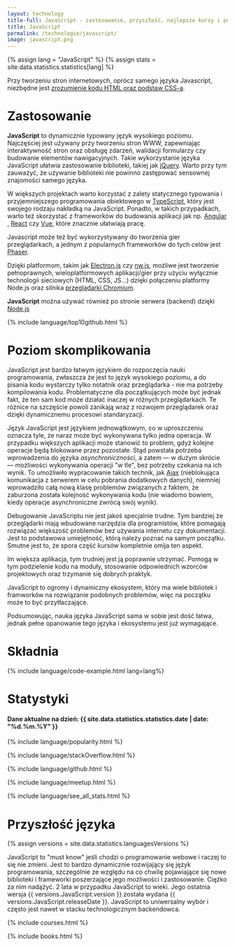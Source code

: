 ```yaml
---
layout: technology
title-full: JavaScript - zastosowanie, przyszłość, najlepsze kursy i polecane książki
title: JavaScript
permalink: /technologie/javascript/
image: javascript.png
---
```


{% assign lang = "JavaScript" %}
{% assign stats = site.data.statistics.statistics[lang] %}

Przy tworzeniu stron internetowych, oprócz samego języka Javascript, niezbędne
jest [zrozumienie kodu HTML oraz podstaw CSS-a](/technologie/html&css).

# Zastosowanie

**JavaScript** to dynamicznie typowany język wysokiego poziomu. Najczęściej jest używany przy tworzeniu stron WWW,
zapewniając interaktywność stron oraz obsługę zdarzeń, walidacji formularzy czy budowanie elementów nawigacyjnych. Takie
wykorzystanie języka JavaScript ułatwia zastosowanie biblioteki, takiej jak [jQuery](https://jquery.com/). Warto przy
tym zauważyć, że używanie biblioteki nie powinno zastępować sensownej znajomości samego języka.

W większych projektach warto korzystać z zalety statycznego typowania i przyjemniejszego programowania obiektowego
w [TypeScript](/technologie/typescript), który jest swojego rodzaju nakładką na JavaScript. Ponadto, w takich
przypadkach, warto też skorzystać z frameworków do budowania aplikacji jak np. [Angular](/technologie/angular)
, [React](/technologie/react) czy [Vue](/technologie/vue), które znacznie ułatwiają pracę.

Javascript może też być wykorzystywany do tworzenia gier przeglądarkach, a jednym z popularnych frameworków do tych
celów jest [Phaser](/technolgoie/phaser).

Dzięki platformom, takim jak [Electron.js](https://electron.atom.io/) czy [nw.js](https://nwjs.io/), możliwe jest
tworzenie pełnoprawnych, wieloplatformowych aplikacji/gier przy użyciu wyłącznie technologii sieciowych (HTML, CSS,
JS...) dzięki połączeniu platformy Node.js oraz silnika [przeglądarki Chromium](https://www.chromium.org/).

**JavaScript** można używać również po stronie serwera (backend) dzięki [Node.js](/technologie/node.js)

{% include language/top10github.html %}

# Poziom skomplikowania

JavaScript jest bardzo łatwym językiem do rozpoczęcia nauki programowania, zwłaszcza że jest to język wysokiego poziomu,
a do pisania kodu wystarczy tylko notatnik oraz przeglądarka - nie ma potrzeby kompilowania kodu. Problematyczne dla
początkujących może być jednak fakt, że ten sam kod może działać inaczej w różnych przeglądarkach. Te różnice na
szczęście powoli zanikają wraz z rozwojem przeglądarek oraz dzięki dynamicznemu procesowi standaryzacji.

Język JavaScript jest językiem jednowątkowym, co w uproszczeniu oznacza tyle, że naraz może być wykonywana tylko jedna
operacja. W przypadku większych aplikacji może stanowić to problem, gdyż kolejne operacje będą blokowane przez
pozostałe. Stąd powstała potrzeba wprowadzenia do języka *asynchroniczności*, a zatem — w dużym skrócie — możliwości
wykonywania operacji "w tle", bez potrzeby czekania na ich wynik. To umożliwiło wypracowanie takich technik,
jak [Ajax](https://developer.mozilla.org/en/docs/AJAX) (nieblokująca komunikacja z serwerem w celu pobrania dodatkowych
danych), niemniej wprowadziło całą nową klasę problemów związanych z faktem, że zaburzona została kolejność wykonywania
kodu (nie wiadomo bowiem, kiedy operacje asynchroniczne zwrócą swój wynik).

Debugowanie JavaScriptu nie jest jakoś specjalnie trudne. Tym bardziej że przeglądarki mają wbudowane narzędzia dla
programistów, które pomagają rozwiązać większość problemów bez używania internetu czy dokumentacji. Jest to podstawowa
umiejętność, którą należy poznać na samym początku. Smutne jest to, że spora część kursów kompletnie omija ten aspekt.

Im większa aplikacja, tym trudniej jest ją poprawnie utrzymać. Pomogą w tym podzielenie kodu na moduły, stosowanie
odpowiednich wzorców projektowych oraz trzymanie się dobrych praktyk.

JavaScript to ogromy i dynamiczny ekosystem, który ma wiele bibliotek i framworków na rozwiązanie podobnych problemów,
więc na początku może to być przytłaczające.

Podsumowując, nauka języka JavaScript sama w sobie jest dość łatwa, jednak pełne opanowanie tego języka i ekosystemu
jest już wymagające.

# Składnia

{% include language/code-example.html lang=lang%}

# Statystyki

<h4>Dane aktualne na dzień: {{ site.data.statistics.statistics.date | date: "%d.%m.%Y"  }}</h4>

{% include language/popularity.html %}

{% include language/stackOverflow.html %}

{% include language/github.html %}

{% include language/meetup.html %}

{% include language/see_all_stats.html %}

# Przyszłość języka

{% assign versions = site.data.statistics.languagesVersions %}

JavaScript to "must know" jeśli chodzi o programowanie webowe i raczej to się nie zmieni. Jest to bardzo dynamicznie
rozwijający się język programowania, szczególnie ze względu na co chwilę pojawiające się nowe biblioteki i frameworki
poszerzające jego możliwości i zastosowanie. Ciężko za nim nadążyć. 2 lata w przypadku JavaScript to wieki. Jego
ostatnia wersja {{ versions.JavaScript.version }} została wydana {{ versions.JavaScript.releaseDate }}. JavaScript to
uniwersalny wybór i często jest nawet w stacku technologicznym backendowca.

{% include courses.html %}

{% include books.html %}
